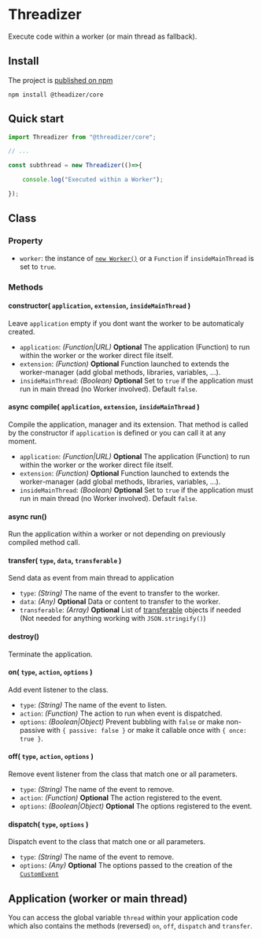 # Threadizer

Execute code within a worker (or main thread as fallback).

## Install
The project is [published on npm](https://www.npmjs.com/package/@threadizer/core)
```
npm install @theadizer/core
```

## Quick start
```javascript
import Threadizer from "@threadizer/core";

// ...

const subthread = new Threadizer(()=>{

    console.log("Executed within a Worker");

});

```

## Class

### Property

 - `worker`: the instance of [`new Worker()`](https://developer.mozilla.org/en-US/docs/Web/API/Worker/Worker) or a `Function` if `insideMainThread` is set to `true`.
 
### Methods

#### constructor( `application`, `extension`, `insideMainThread` )
Leave `application` empty if you dont want the worker to be automaticaly created.

 - `application`: *(Function|URL)* **Optional** The application (Function) to run within the worker or the worker direct file itself.
 - `extension`: *(Function)* **Optional** Function launched to extends the worker-manager (add global methods, libraries, variables, ...).
 - `insideMainThread`: *(Boolean)* **Optional** Set to `true` if the application must run in main thread (no Worker involved). Default `false`.

#### async compile( `application`, `extension`, `insideMainThread` )
Compile the application, manager and its extension.
That method is called by the constructor if `application` is defined or you can call it at any moment.

 - `application`: *(Function|URL)* **Optional** The application (Function) to run within the worker or the worker direct file itself.
 - `extension`: *(Function)* **Optional** Function launched to extends the worker-manager (add global methods, libraries, variables, ...).
 - `insideMainThread`: *(Boolean)* **Optional** Set to `true` if the application must run in main thread (no Worker involved). Default `false`.

#### async run()
Run the application within a worker or not depending on previously compiled method call.

#### transfer( `type`, `data`, `transferable` )
Send data as event from main thread to application

 - `type`: *(String)* The name of the event to transfer to the worker.
 - `data`: *(Any)* **Optional** Data or content to transfer to the worker.
 - `transferable`: *(Array)* **Optional** List of [transferable](https://developer.mozilla.org/en-US/docs/Web/API/Transferable) objects if needed (Not needed for anything working with `JSON.stringify()`)

#### destroy()
Terminate the application.

#### on( `type`, `action`, `options` )
Add event listener to the class.
 - `type`: *(String)* The name of the event to listen.
 - `action`: *(Function)* The action to run when event is dispatched.
 - `options`: *(Boolean|Object)* Prevent bubbling with `false` or make non-passive with `{ passive: false }` or make it callable once with `{ once: true }`.

#### off( `type`, `action`, `options` )
Remove event listener from the class that match one or all parameters.
 - `type`: *(String)* The name of the event to remove.
 - `action`: *(Function)* **Optional** The action registered to the event.
 - `options`: *(Boolean|Object)* **Optional** The options registered to the event.

#### dispatch( `type`, `options` )
Dispatch event to the class that match one or all parameters.
 - `type`: *(String)* The name of the event to remove.
 - `options`: *(Any)* **Optional** The options passed to the creation of the [`CustomEvent`](https://developer.mozilla.org/en-US/docs/Web/API/CustomEvent)

## Application (worker or main thread)

You can access the global variable `thread` within your application code which also contains the methods (reversed) `on`, `off`, `dispatch` and `transfer`.
